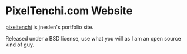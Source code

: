# PixelTenchi.com Website

[pixeltenchi](http://pixeltenchi.com/) is jneslen's portfolio site.

Released under a BSD license, use what you will as I am an open source kind of guy.
